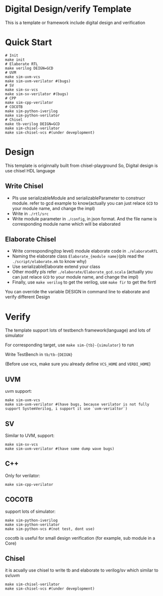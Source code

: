 Digital Design/verify Template
=======================
This is a template or framework include digital design and verification
# Quick Start
```shell
# Init
make init
# Elaborate RTL
make verilog DEIGN=GCD
# UVM
make sim-uvm-vcs
make sim-uvm-verilator #(bugs)
# SV
make sim-sv-vcs
make sim-sv-verilator #(bugs)
# CPP
make sim-cpp-verilator
# COCOTB
make sim-python-iverilog
make sim-python-verilator
# Chisel
make tb-verilog DEIGN=GCD
make sim-chisel-verilator
make sim-chisel-vcs #(under deveplopment)
```

# Design
This template is originnally built from chisel-playground
So, Digital design is use chisel HDL language
## Write Chisel
* Pls use serializableModule and serializableParameter to construcr module. refer to gcd example to know(actually you can just relace `GCD` to your module name, and change the impl)
* Write in `./rtl/src`
* Write module parameter in `./config`, in json format. And the file name is corresponding module name which will be elaborated
## Elaborate Chisel
* Write corresponding(top level) module elaborate code in `./elaborateRTL`
* Naming the elaborate class `Elaborate_{module name}`(pls read the `./script/elaborate.mk` to know why)
* Use serializableElaborate extend your class 
* Other modify pls refer `./elaborate/Elaborate_gcd.scala` (actually you can just relace `GCD` to your module name, and change the impl)
* Finally, use `make verilog` to get the verilog, use `make fir` to get the firrtl

You can override the variable DESIGN in command line to elaborate and verify different Design

# Verify
The template support lots of testbench framework(language) and lots of simulator

For corresponding target, use `make sim-{tb}-{simulator}` to run

Write TestBench in `tb/tb-{DEIGN}`

(Before use vcs, make sure you already define `VCS_HOME` and `VERDI_HOME`)
## UVM
uvm support:
```shell
make sim-uvm-vcs
make sim-uvm-verilator #(have bugs, because verilator is not fully support SystemVerilog, i support it use `uvm-verialtor`)
```

## SV
Similar to UVM, support:
```shell
make sim-sv-vcs
make sim-uvm-verilator #(have some dump wave bugs)
```

## C++
Only for verilator:
```shell
make sim-cpp-verilator
```

## COCOTB
support lots of simulator:
```shell
make sim-python-iverilog
make sim-python-verilator
make sim-python-vcs #(not test, dont use)
```
cocotb is useful for small design verification (for example, sub module in a Core)

## Chisel
it is acually use chisel to write tb and elaborate to verilog/sv which similar to sv/uvm
```shell
make sim-chisel-verilator
make sim-chisel-vcs #(under deveplopment)
```

